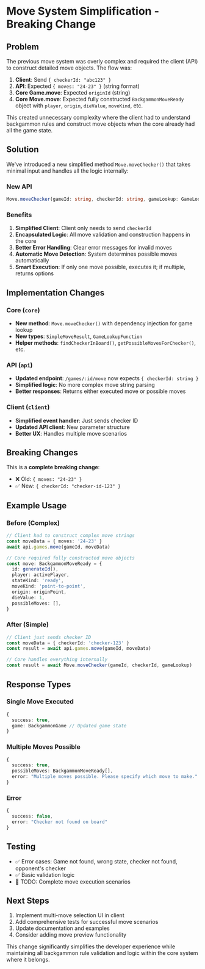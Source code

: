 # Move System Simplification - Breaking Change

## Problem

The previous move system was overly complex and required the client (API) to construct detailed move objects. The flow was:

1. **Client**: Send `{ checkerId: "abc123" }`
2. **API**: Expected `{ moves: "24-23" }` (string format)
3. **Core Game.move**: Expected `originId` (string)
4. **Core Move.move**: Expected fully constructed `BackgammonMoveReady` object with `player`, `origin`, `dieValue`, `moveKind`, etc.

This created unnecessary complexity where the client had to understand backgammon rules and construct move objects when the core already had all the game state.

## Solution

We've introduced a new simplified method `Move.moveChecker()` that takes minimal input and handles all the logic internally:

### New API

```typescript
Move.moveChecker(gameId: string, checkerId: string, gameLookup: GameLookupFunction)
```

### Benefits

1. **Simplified Client**: Client only needs to send `checkerId`
2. **Encapsulated Logic**: All move validation and construction happens in the core
3. **Better Error Handling**: Clear error messages for invalid moves
4. **Automatic Move Detection**: System determines possible moves automatically
5. **Smart Execution**: If only one move possible, executes it; if multiple, returns options

## Implementation Changes

### Core (`core`)

- **New method**: `Move.moveChecker()` with dependency injection for game lookup
- **New types**: `SimpleMoveResult`, `GameLookupFunction`
- **Helper methods**: `findCheckerInBoard()`, `getPossibleMovesForChecker()`, etc.

### API (`api`)

- **Updated endpoint**: `/games/:id/move` now expects `{ checkerId: string }`
- **Simplified logic**: No more complex move string parsing
- **Better responses**: Returns either executed move or possible moves

### Client (`client`)

- **Simplified event handler**: Just sends checker ID
- **Updated API client**: New parameter structure
- **Better UX**: Handles multiple move scenarios

## Breaking Changes

This is a **complete breaking change**:

- ❌ Old: `{ moves: "24-23" }`
- ✅ New: `{ checkerId: "checker-id-123" }`

## Example Usage

### Before (Complex)

```typescript
// Client had to construct complex move strings
const moveData = { moves: '24-23' }
await api.games.move(gameId, moveData)

// Core required fully constructed move objects
const move: BackgammonMoveReady = {
  id: generateId(),
  player: activePlayer,
  stateKind: 'ready',
  moveKind: 'point-to-point',
  origin: originPoint,
  dieValue: 1,
  possibleMoves: [],
}
```

### After (Simple)

```typescript
// Client just sends checker ID
const moveData = { checkerId: 'checker-123' }
const result = await api.games.move(gameId, moveData)

// Core handles everything internally
const result = await Move.moveChecker(gameId, checkerId, gameLookup)
```

## Response Types

### Single Move Executed

```typescript
{
  success: true,
  game: BackgammonGame // Updated game state
}
```

### Multiple Moves Possible

```typescript
{
  success: true,
  possibleMoves: BackgammonMoveReady[],
  error: "Multiple moves possible. Please specify which move to make."
}
```

### Error

```typescript
{
  success: false,
  error: "Checker not found on board"
}
```

## Testing

- ✅ Error cases: Game not found, wrong state, checker not found, opponent's checker
- ✅ Basic validation logic
- 🚧 TODO: Complete move execution scenarios

## Next Steps

1. Implement multi-move selection UI in client
2. Add comprehensive tests for successful move scenarios
3. Update documentation and examples
4. Consider adding move preview functionality

This change significantly simplifies the developer experience while maintaining all backgammon rule validation and logic within the core system where it belongs.
